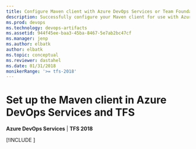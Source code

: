 ```yaml
---
title: Configure Maven client with Azure DevOps Services or Team Foundation Server
description: Successfully configure your Maven client for use with Azure DevOps Services or Team Foundation Server
ms.prod: devops
ms.technology: devops-artifacts
ms.assetid: 944f45ee-baa3-45ba-8467-5e7ab2bc47cf
ms.manager: jenp
ms.author: elbatk
author: elbatk
ms.topic: conceptual
ms.reviewer: dastahel
ms.date: 01/31/2018
monikerRange: '>= tfs-2018'
---
```


 

# Set up the Maven client in Azure DevOps Services and TFS

**Azure DevOps Services** | **TFS 2018**

[!INCLUDE [](../_shared/maven/pom-and-settings.md)]
